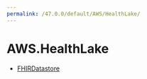 ```yaml
---
permalink: /47.0.0/default/AWS/HealthLake/
---
```


# AWS.HealthLake



* [FHIRDatastore](FHIRDatastore.md)